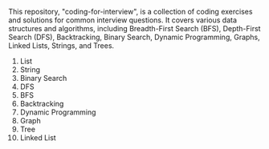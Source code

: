 This repository, "coding-for-interview", is a collection of coding exercises and solutions for common interview questions. It covers various data structures and algorithms, including Breadth-First Search (BFS), Depth-First Search (DFS), Backtracking, Binary Search, Dynamic Programming, Graphs, Linked Lists, Strings, and Trees.



1. List
2. String
3. Binary Search 
4. DFS 
5. BFS 
6. Backtracking 
7. Dynamic Programming 
8. Graph 
9. Tree 
10. Linked List